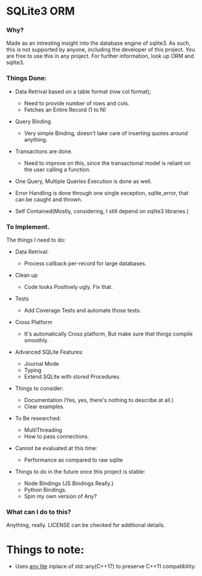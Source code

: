 # SQLite3 ORM 

### Why?

Made as an intresting insight into the database engine of sqlite3. As such, this is not supported by anyone, including the developer of this project. You are free to use this in any project. For further information, look up ORM and sqlite3.

### Things Done:
- Data Retrival based on a table format (row col format);
  - Need to provide number of rows and cols.
  - Fetches an Entire Record (1 to N)

- Query Binding
  - Very simple Binding, doesn't take care of inserting quotes around anything.

- Transactions are done.
  - Need to improve on this, since the transactional model is reliant on the user calling a function.

- One Query, Multiple Queries Execution is done as well.

- Error Handling is done through one single exception, sqlite_error, that can be caught and thrown.

- Self Contained(Mostly, considering, I still depend on sqlite3 libraries.)

### To Implement.

The things I need to do:

- Data Retrival:
  - Process callback per-record for large databases.

- Clean up
  - Code looks Positively ugly. Fix that.

- Tests
  - Add Coverage Tests and automate those tests.

- Cross Platform
  - It's automatically Cross platform, But make sure that things compile smoothly.

- Advanced SQLite Features:
  - Journal Mode
  - Typing
  - Extend SQLite with stored Procedures.

- Things to consider:
  - Documentation (Yes, yes, there's nothing to describe at all.)
  - Clear examples. 

- To Be researched:
  - MultiThreading
  - How to pass connections.

- Cannot be evaluated at this time:
  - Performance as compared to raw sqlite

- Things to do in the future once this project is stable:
  - Node Bindings (JS Bindings Really.)
  - Python Bindings.
  - Spin my own version of Any?

### What can I do to this? 

Anything, really. LICENSE can be checked for additional details.

# Things to note:

- Uses [any lite](https://github.com/martinmoene/any-lite) inplace of std::any(C++17) to preserve C++11 compatibility.